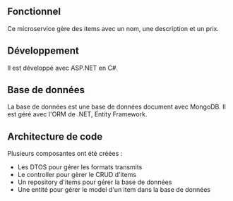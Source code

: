 ## Fonctionnel
Ce microservice gère des items avec un nom, une description et un prix. 

## Développement
Il est développé avec ASP.NET en C#.

## Base de données
La base de données est une base de données document avec MongoDB.
Il est géré avec l'ORM de .NET, Entity Framework. 

## Architecture de code
Plusieurs composantes ont été créées : 
- Les DTOS pour gérer les formats transmits
- Le controller pour gèrer le CRUD d'items
- Un repository d'items pour gérer la base de données
- Une entité pour gérer le model d'un item dans la base de données
